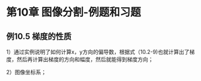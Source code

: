 # 第10章 图像分割-例题和习题

## 例10.5 梯度的性质

1）通过实例说明了如何计算x，y方向的偏导数，根据式（10.2-9)也就计算出了梯度，然后再计算出梯度的方向和幅度，然后就能得到梯度方向；

2）图像坐标系；

